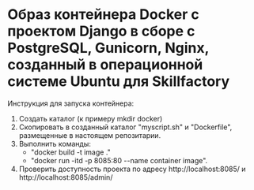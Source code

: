 # Образ контейнера Docker c проектом Django в сборе с PostgreSQL, Gunicorn, Nginx, созданный в операционной системе Ubuntu для  Skillfactory
Инструкция для запуска контейнера:
1. Создать каталог (к примеру mkdir docker)
2. Скопировать в созданный каталог "myscript.sh" и "Dockerfile", размещенные в настоящем репозитарии.
3. Выполнить команды:
   - "docker build -t image ."
   - "docker run -itd -p 8085:80 --name container image".
4. Проверить доступность проекта по адресу http://localhost:8085/ и http://localhost:8085/admin/
